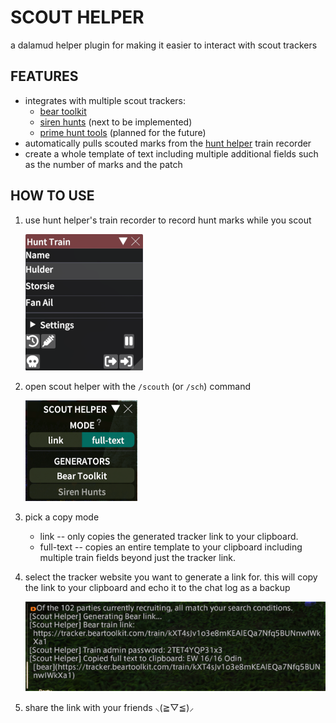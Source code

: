 # SCOUT HELPER

a dalamud helper plugin for making it easier to interact with scout trackers

## FEATURES

* integrates with multiple scout trackers:
	* [bear toolkit](https://tracker.beartoolkit.com/train)
	* [siren hunts](https://www.sirenhunts.com/scouting) (next to be implemented)
	* [prime hunt tools](https://prime-hunt-tools.web.app/#/) (planned for the
	  future)
* automatically pulls scouted marks from the
	[hunt helper](https://github.com/imaginary-png/HuntHelper) train recorder
* create a whole template of text including multiple additional fields such 
  as the number of marks and the patch

## HOW TO USE

1. use hunt helper's train recorder to record hunt marks while you scout

	![hunt helper train recorder](./images/hunt-helper-train.png)

2. open scout helper with the `/scouth` (or `/sch`) command

	![scout helper main window](./images/main-window.png)

3. pick a copy mode
	* link -- only copies the generated tracker link to your clipboard.
	* full-text -- copies an entire template to your clipboard including 
	  multiple train fields beyond just the tracker link.

4. select the tracker website you want to generate a link for. this will copy
   the link to your clipboard and echo it to the chat log as a backup

	![chat output](./images/output.png)

5. share the link with your friends ⸜(≧▽≦)⸝
